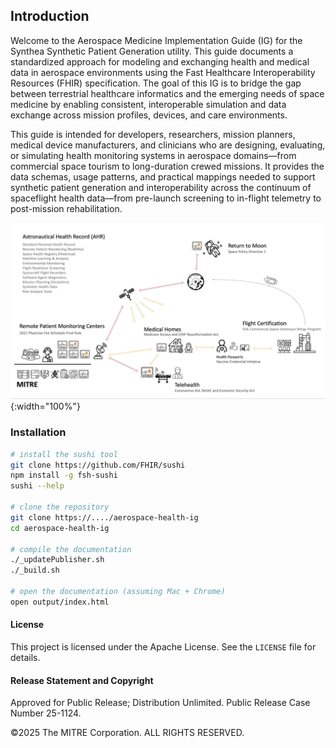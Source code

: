 
## Introduction
Welcome to the Aerospace Medicine Implementation Guide (IG) for the Synthea Synthetic Patient Generation utility. This guide documents a standardized approach for modeling and exchanging health and medical data in aerospace environments using the Fast Healthcare Interoperability Resources (FHIR) specification. The goal of this IG is to bridge the gap between terrestrial healthcare informatics and the emerging needs of space medicine by enabling consistent, interoperable simulation and data exchange across mission profiles, devices, and care environments.

This guide is intended for developers, researchers, mission planners, medical device manufacturers, and clinicians who are designing, evaluating, or simulating health monitoring systems in aerospace domains—from commercial space tourism to long-duration crewed missions. It provides the data schemas, usage patterns, and practical mappings needed to support synthetic patient generation and interoperability across the continuum of spaceflight health data—from pre-launch screening to in-flight telemetry to post-mission rehabilitation.

![AstronauticalHealthRecordEcosystem](./AstronauticalHealthRecordEcosystem.jpg){:width="100%"}  

### Installation  

```bash 
# install the sushi tool
git clone https://github.com/FHIR/sushi
npm install -g fsh-sushi
sushi --help

# clone the repository
git clone https://..../aerospace-health-ig
cd aerospace-health-ig

# compile the documentation  
./_updatePublisher.sh
./_build.sh

# open the documentation (assuming Mac + Chrome)
open output/index.html
```

#### License  
This project is licensed under the Apache License. See the `LICENSE` file for details.

#### Release Statement and Copyright

Approved for Public Release; Distribution Unlimited. Public Release Case Number 25-1124.

©2025 The MITRE Corporation. ALL RIGHTS RESERVED. 